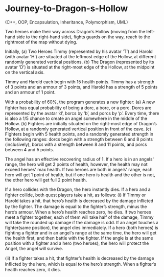 # Journey-to-Dragon-s-Hollow

(C++, OOP, Encapsulation, Inheritance, Polymorphism, UML)

Two heroes make their way across Dragon’s Hollow (moving from the left-hand side to the right-hand side), fights guards on the way, reach to the rightmost of the map without dying.

Initially,
(a) Two Heroes Timmy (represented by his avatar ’T’) and Harold (with avatar ’H’) are situated at the leftmost edge of the Hollow, at different randomly generated vertical positions.
(b) The Dragon (represented by its avatar ’D’) is situated at the right-most edge of the Hollow, at the midpoint on the vertical axis.

Timmy and Harold each begin with 15 health points. Timmy has a strength of 3 points and an armour of 3 points, and Harold has a strength of 5 points and an armour of 1 point.

With a probability of 60%, the program generates a new ﬁghter:
(a) A new ﬁghter has equal probability of being a dorc, a borc, or a porc. Dorcs are represented by the avatar ’d’, borcs by ’b’, and porcs by ’p’. Every time, there is also a 1/5 chance to create an angel somewhere in the middle of the Hollow.
(b) Fighters are initially situated on the right-most edge of Dragon’s Hollow, at a randomly generated vertical position in front of the cave.
(c) Fighters begin with 5 health points, and a randomly generated strength in the following ranges: dorcs begin with a strength between 6 and 8 points (inclusively), borcs with a strength between 8 and 11 points, and porcs between 4 and 5 points.

The angel has an effective recovering radius of 1.
If a hero is in an angels' range, the hero will get 2 points of health, however, the health may not exceed heroes' max health.
If two heroes are both in angels' range, each hero will get 1 point of health, but if one hero is health and the other is not, the other hero will get full 2 point	health.

If a hero collides with the Dragon, the hero instantly dies.
If a hero and a ﬁghter collide, both quest players take a hit, as follows:
(i) If Timmy or Harold takes a hit, that hero’s health is decreased by the damage inﬂicted by the ﬁghter. The damage is equal to the ﬁghter’s strength, minus the hero’s armour. When a hero’s health reaches zero, he dies. If two heroes meet a fighter together, each of them will take half of the damage, Timmy will take the rounded up damage if the damage is odd. If an angel touches a fighter(same position), the angel dies immediately. If a hero (both heroes) is fighting a fighter and in an angel's range at the same time, the hero will get the health first, and then battle with the fighter. If the angle is at the same position with a fighter and a hero (two heroes), the hero will protect the Angel, the angel will survive. 

(ii) If a ﬁghter takes a hit, that ﬁghter’s health is decreased by the damage inﬂicted by the hero, which is equal to the hero’s strength. When a ﬁghter’s health reaches zero, it dies.

